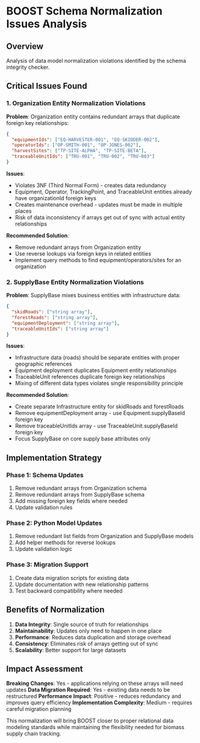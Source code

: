 # BOOST Schema Normalization Issues Analysis

## Overview
Analysis of data model normalization violations identified by the schema integrity checker.

## Critical Issues Found

### 1. Organization Entity Normalization Violations

**Problem**: Organization entity contains redundant arrays that duplicate foreign key relationships:

```json
{
  "equipmentIds": ["EQ-HARVESTER-001", "EQ-SKIDDER-002"],
  "operatorIds": ["OP-SMITH-001", "OP-JONES-002"], 
  "harvestSites": ["TP-SITE-ALPHA", "TP-SITE-BETA"],
  "traceableUnitIds": ["TRU-001", "TRU-002", "TRU-003"]
}
```

**Issues**:
- Violates 3NF (Third Normal Form) - creates data redundancy
- Equipment, Operator, TrackingPoint, and TraceableUnit entities already have organizationId foreign keys
- Creates maintenance overhead - updates must be made in multiple places
- Risk of data inconsistency if arrays get out of sync with actual entity relationships

**Recommended Solution**:
- Remove redundant arrays from Organization entity
- Use reverse lookups via foreign keys in related entities
- Implement query methods to find equipment/operators/sites for an organization

### 2. SupplyBase Entity Normalization Violations

**Problem**: SupplyBase mixes business entities with infrastructure data:

```json
{
  "skidRoads": ["string array"],
  "forestRoads": ["string array"],
  "equipmentDeployment": ["string array"],
  "traceableUnitIds": ["string array"]
}
```

**Issues**:
- Infrastructure data (roads) should be separate entities with proper geographic references
- Equipment deployment duplicates Equipment entity relationships  
- TraceableUnit references duplicate foreign key relationships
- Mixing of different data types violates single responsibility principle

**Recommended Solution**:
- Create separate Infrastructure entity for skidRoads and forestRoads
- Remove equipmentDeployment array - use Equipment.supplyBaseId foreign key
- Remove traceableUnitIds array - use TraceableUnit.supplyBaseId foreign key
- Focus SupplyBase on core supply base attributes only

## Implementation Strategy

### Phase 1: Schema Updates
1. Remove redundant arrays from Organization schema
2. Remove redundant arrays from SupplyBase schema  
3. Add missing foreign key fields where needed
4. Update validation rules

### Phase 2: Python Model Updates
1. Remove redundant list fields from Organization and SupplyBase models
2. Add helper methods for reverse lookups
3. Update validation logic

### Phase 3: Migration Support
1. Create data migration scripts for existing data
2. Update documentation with new relationship patterns
3. Test backward compatibility where needed

## Benefits of Normalization

1. **Data Integrity**: Single source of truth for relationships
2. **Maintainability**: Updates only need to happen in one place
3. **Performance**: Reduces data duplication and storage overhead
4. **Consistency**: Eliminates risk of arrays getting out of sync
5. **Scalability**: Better support for large datasets

## Impact Assessment

**Breaking Changes**: Yes - applications relying on these arrays will need updates
**Data Migration Required**: Yes - existing data needs to be restructured
**Performance Impact**: Positive - reduces redundancy and improves query efficiency
**Implementation Complexity**: Medium - requires careful migration planning

This normalization will bring BOOST closer to proper relational data modeling standards while maintaining the flexibility needed for biomass supply chain tracking.